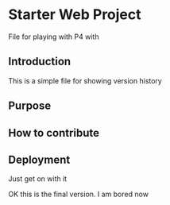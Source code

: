 # Starter Web Project
File for playing with P4 with
## Introduction
This is a simple file for showing version history
## Purpose
## How to contribute
## Deployment
Just get on with it

OK this is the final version. I am bored now
